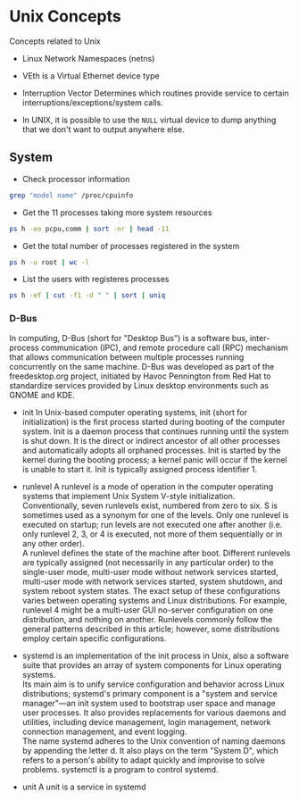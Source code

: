 # Unix Concepts


Concepts related to Unix


* Linux Network Namespaces (netns)
* VEth is a Virtual Ethernet device type
* Interruption Vector
Determines which routines provide service to certain interruptions/exceptions/system calls.

* In UNIX, it is possible to use the `NULL` virtual device to dump anything that we don't want to output anywhere else.

## System
* Check processor information
```bash
grep "model name" /proc/cpuinfo
```

* Get the 11 processes taking more system resources
```bash
ps h -eo pcpu,comm | sort -nr | head -11
```

* Get the total number of processes registered in the system
```bash
ps h -u root | wc -l
```

* List the users with registeres processes
```bash
ps h -ef | cut -f1 -d " " | sort | uniq
```

### D-Bus
In computing, D-Bus (short for "Desktop Bus") is a software bus, inter-process communication (IPC), and remote procedure call (RPC) mechanism that allows communication between multiple processes running concurrently on the same machine. D-Bus was developed as part of the freedesktop.org project, initiated by Havoc Pennington from Red Hat to standardize services provided by Linux desktop environments such as GNOME and KDE.

* init
In Unix-based computer operating systems, init (short for initialization) is the first process started during booting of the computer system. Init is a daemon process that continues running until the system is shut down. It is the direct or indirect ancestor of all other processes and automatically adopts all orphaned processes. Init is started by the kernel during the booting process; a kernel panic will occur if the kernel is unable to start it. Init is typically assigned process identifier 1.  

* runlevel
A runlevel is a mode of operation in the computer operating systems that implement Unix System V-style initialization. Conventionally, seven runlevels exist, numbered from zero to six. S is sometimes used as a synonym for one of the levels. Only one runlevel is executed on startup; run levels are not executed one after another (i.e. only runlevel 2, 3, or 4 is executed, not more of them sequentially or in any other order).  
A runlevel defines the state of the machine after boot. Different runlevels are typically assigned (not necessarily in any particular order) to the single-user mode, multi-user mode without network services started, multi-user mode with network services started, system shutdown, and system reboot system states. The exact setup of these configurations varies between operating systems and Linux distributions. For example, runlevel 4 might be a multi-user GUI no-server configuration on one distribution, and nothing on another. Runlevels commonly follow the general patterns described in this article; however, some distributions employ certain specific configurations. 

* systemd
is an implementation of the init process in Unix, also a software suite that provides an array of system components for Linux operating systems.  
Its main aim is to unify service configuration and behavior across Linux distributions; systemd's primary component is a "system and service manager"—an init system used to bootstrap user space and manage user processes. It also provides replacements for various daemons and utilities, including device management, login management, network connection management, and event logging.  
The name systemd adheres to the Unix convention of naming daemons by appending the letter d. It also plays on the term "System D", which refers to a person's ability to adapt quickly and improvise to solve problems. 
systemctl is a program to control systemd.

* unit
A unit is a service in systemd